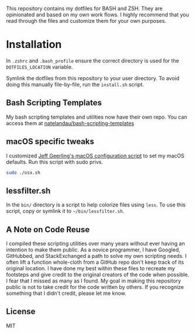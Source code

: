 This repository contains my dotfiles for BASH and ZSH.  They are opinionated and based on my own work flows. I highly recommend that you read through the files and customize them for your own purposes.

# Installation
In `.zshrc` and `.bash_profile` ensure the correct directory is used for the `DOTFILES_LOCATION` variable.

Symlink the dotfiles from this repository to your user directory. To avoid doing this manually file-by-file, run the `install.sh` script.

## Bash Scripting Templates
My bash scripting templates and utilities now have their own repo.  You can access them at [natelandau/bash-scripting-templates](https://github.com/natelandau/bash-scripting-templates)

## macOS specific tweaks
I customized [Jeff Geerling's macOS configuration script](https://github.com/geerlingguy/dotfiles/blob/master/.osx) to set my macOS defaults.  Run this script with sudo privs.
```bash
sudo ./osx.sh
```

## lessfilter.sh
In the `bin/` directory is a script to help colorize files using `less`.  To use this script, copy or symlink it to `~/bin/lessfilter.sh`.

## A Note on Code Reuse
I compiled these scripting utilities over many years without ever having an intention to make them public.  As a novice programmer, I have Googled, GitHubbed, and StackExchanged a path to solve my own scripting needs. I often lift a function whole-cloth from a GitHub repo don't keep track of its original location. I have done my best within these files to recreate my footsteps and give credit to the original creators of the code when possible. I fear that I missed as many as I found. My goal in making this repository public is not to take credit for the code written by others. If you recognize something that I didn't credit, please let me know.

## License
MIT
